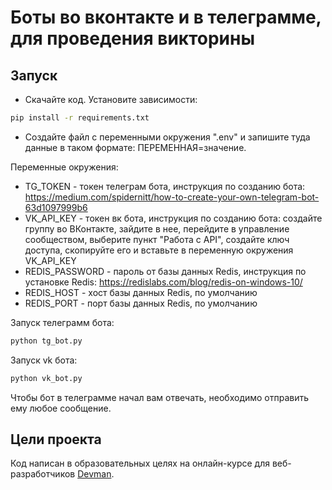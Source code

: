 # Боты во вконтакте и в телеграмме, для проведения викторины

## Запуск

- Скачайте код. Установите зависимости:
```sh
pip install -r requirements.txt
```

- Создайте файл с переменными окружения ".env" и запишите туда данные в таком формате: ПЕРЕМЕННАЯ=значение.

Переменные окружения:
- TG_TOKEN - токен телеграм бота, инструкция по созданию бота: https://medium.com/spidernitt/how-to-create-your-own-telegram-bot-63d1097999b6
- VK_API_KEY - токен вк бота, инструкция по созданию бота: создайте группу во ВКонтакте, зайдите в нее, перейдите в управление сообществом,
выберите пункт "Работа с API", создайте ключ доступа, скопируйте его и вставьте в переменную окружения VK_API_KEY
- REDIS_PASSWORD - пароль от базы данных Redis, инструкция по установке Redis: https://redislabs.com/blog/redis-on-windows-10/
- REDIS_HOST - хост базы данных Redis, по умолчанию
- REDIS_PORT - порт базы данных Redis, по умолчанию


Запуск телеграмм бота:
```sh
python tg_bot.py
```

Запуск vk бота:
```sh
python vk_bot.py
```

Чтобы бот в телеграмме начал вам отвечать, необходимо отправить ему любое сообщение.


## Цели проекта

Код написан в образовательных целях на онлайн-курсе для веб-разработчиков [Devman](https://dvmn.org).
